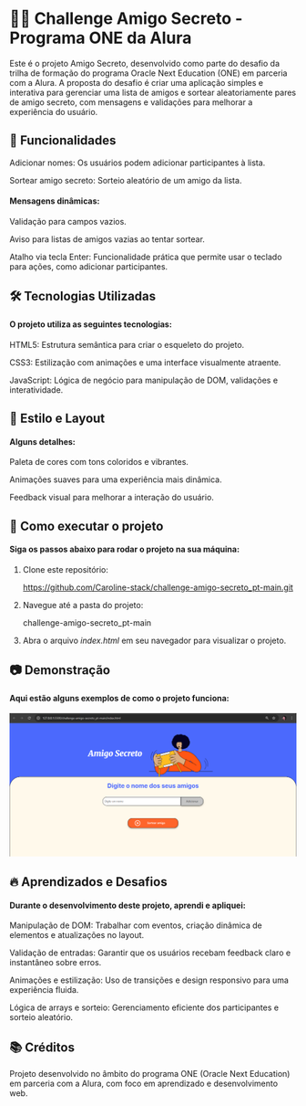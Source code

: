<h1>🕵️‍♂️ Challenge Amigo Secreto - Programa ONE da Alura </h1>
Este é o projeto Amigo Secreto, desenvolvido como parte do desafio da trilha de formação do programa Oracle Next Education (ONE) em parceria com a Alura. A proposta do desafio é criar uma aplicação simples e interativa para gerenciar uma lista de amigos e sortear aleatoriamente pares de amigo secreto, com mensagens e validações para melhorar a experiência do usuário.

<h2>🚀 Funcionalidades</h2>

Adicionar nomes: Os usuários podem adicionar participantes à lista.

Sortear amigo secreto: Sorteio aleatório de um amigo da lista.

<h4>Mensagens dinâmicas:</h4>

Validação para campos vazios.

Aviso para listas de amigos vazias ao tentar sortear.

Atalho via tecla Enter: Funcionalidade prática que permite usar o teclado para ações, como adicionar participantes.

<h2>🛠️ Tecnologias Utilizadas</h2>

<h4>O projeto utiliza as seguintes tecnologias:</h4>


HTML5: Estrutura semântica para criar o esqueleto do projeto.

CSS3: Estilização com animações e uma interface visualmente atraente.

JavaScript: Lógica de negócio para manipulação de DOM, validações e interatividade.

<h2>🎨 Estilo e Layout</h2>

<h4>Alguns detalhes:</h4>

Paleta de cores com tons coloridos e vibrantes.

Animações suaves para uma experiência mais dinâmica.

Feedback visual para melhorar a interação do usuário.

<h2>📝 Como executar o projeto</h2>

<h4>Siga os passos abaixo para rodar o projeto na sua máquina:</h4>

1. Clone este repositório:

   https://github.com/Caroline-stack/challenge-amigo-secreto_pt-main.git

2. Navegue até a pasta do projeto:

   challenge-amigo-secreto_pt-main

3. Abra o arquivo *index.html* em seu navegador para visualizar o projeto.

<h2>📷 Demonstração</h2>

<h4>Aqui estão alguns exemplos de como o projeto funciona:</h4>

<img src="https://github.com/Caroline-stack/Banco-de-midia/blob/main/Captura%20de%20tela%202025-03-13%20210031.png">

<h2>🔥 Aprendizados e Desafios</h2>

<h4>Durante o desenvolvimento deste projeto, aprendi e apliquei:</h4>

Manipulação de DOM: Trabalhar com eventos, criação dinâmica de elementos e atualizações no layout.

Validação de entradas: Garantir que os usuários recebam feedback claro e instantâneo sobre erros.

Animações e estilização: Uso de transições e design responsivo para uma experiência fluida.

Lógica de arrays e sorteio: Gerenciamento eficiente dos participantes e sorteio aleatório.

<h2>📚 Créditos </h2>

Projeto desenvolvido no âmbito do programa ONE (Oracle Next Education) em parceria com a Alura, com foco em aprendizado e desenvolvimento web.
